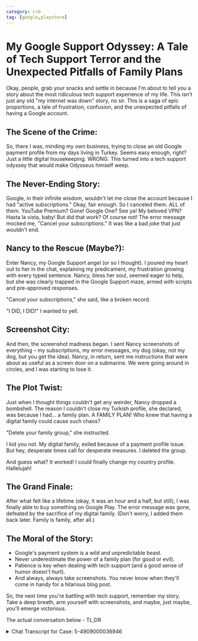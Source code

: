 ```yaml
---
category: crm
tag: [google,playstore]
---
```


# My Google Support Odyssey: A Tale of Tech Support Terror and the Unexpected Pitfalls of Family Plans

Okay, people, grab your snacks and settle in because I'm about to tell you a story about the most ridiculous tech support experience of my life.  This isn't just any old "my internet was down" story, no sir. This is a saga of epic proportions, a tale of frustration, confusion, and the unexpected pitfalls of having a Google account.

## The Scene of the Crime:

So, there I was, minding my own business, trying to close an old Google payment profile from my days living in Turkey. Seems easy enough, right? Just a little digital housekeeping.  WRONG. This turned into a tech support odyssey that would make Odysseus himself weep.

## The Never-Ending Story:

Google, in their infinite wisdom, wouldn't let me close the account because I had "active subscriptions."  Okay, fair enough. So I canceled them. ALL of them. YouTube Premium? Gone! Google One?  See ya!  My beloved VPN?  Hasta la vista, baby! But did that work? Of course not! The error message mocked me, "Cancel your subscriptions." It was like a bad joke that just wouldn't end.

## Nancy to the Rescue (Maybe?):

Enter Nancy, my Google Support angel (or so I thought).  I poured my heart out to her in the chat, explaining my predicament, my frustration growing with every typed sentence. Nancy, bless her soul, seemed eager to help, but she was clearly trapped in the Google Support maze, armed with scripts and pre-approved responses.

"Cancel your subscriptions," she said, like a broken record.

"I DID, I DID!" I wanted to yell.

## Screenshot City:

And then, the screenshot madness began. I sent Nancy screenshots of everything – my subscriptions, my error messages, my dog (okay, not my dog, but you get the idea). Nancy, in return, sent me instructions that were about as useful as a screen door on a submarine. We were going around in circles, and I was starting to lose it.

## The Plot Twist:

Just when I thought things couldn't get any weirder, Nancy dropped a bombshell.  The reason I couldn't close my Turkish profile, she declared, was because I had... a family plan. A FAMILY PLAN! Who knew that having a digital family could cause such chaos?

"Delete your family group," she instructed.

I kid you not.  My digital family, exiled because of a payment profile issue.  But hey, desperate times call for desperate measures. I deleted the group.

And guess what? It worked! I could finally change my country profile. Hallelujah!

## The Grand Finale:

After what felt like a lifetime (okay, it was an hour and a half, but still), I was finally able to buy something on Google Play. The error message was gone, defeated by the sacrifice of my digital family. (Don't worry, I added them back later. Family is family, after all.)

## The Moral of the Story:

* Google's payment system is a wild and unpredictable beast.
* Never underestimate the power of a family plan (for good or evil).
* Patience is key when dealing with tech support (and a good sense of humor doesn't hurt).
* And always, always take screenshots. You never know when they'll come in handy for a hilarious blog post.

So, the next time you're battling with tech support, remember my story. Take a deep breath, arm yourself with screenshots, and maybe, just maybe, you'll emerge victorious.

The actual conversation below - TL;DR

<details>
<summary>Chat Transcript for Case: 5-4909000036946</summary>

### Thanks for Contacting Support

You can find a copy of the conversation you requested below.

#### Chat Transcript for Case: 5-4909000036946  
**Date:** Nov 13, 1:11 PM (Pacific Time)

**1:11:38 PM** – *Nancy joined the conversation.*  
**Nancy:** Welcome! Your Case ID is **5-4909000036946**. Refer to this if you need to contact us again.  
The chat will stay open for 24 hours after your last message. If you step away, you can come back anytime.

**1:11:42 PM** – *Waqas Rana joined the conversation.*  
**Waqas Rana:** Hi Nancy

**1:12:10 PM**  
**Nancy:** Hello! Thank you for contacting Google Support. My name is Nancy. Am I speaking with Waqas?

**1:12:45 PM**  
**Waqas Rana:** Yes, I am Waqas.  
**Nancy:** May I also please confirm if your email is **waqaskhan137@gmail.com**?

**1:12:47 PM**  
**Waqas Rana:** Hi, I’m trying to close my payment profile but I can’t. When I try, it asks me to cancel all my subscriptions, which I already did. Now it still says the same thing. The only thing left under my services is payouts, which I can’t cancel through any settings. I’m stuck and need help.  
**Nancy:** Thank you for confirming.  
**Waqas Rana:** Yes, this is my email.

**1:13:02 PM**  
**Nancy:** Thank you for that information. I understand that you want to close a payment profile.  
**Nancy:** I definitely understand where you are coming from. No worries, I want to assure you that I will do everything possible to help. Let’s work on this together.

**1:15:18 PM**  
**Waqas Rana:** I’ve been living in Turkey for over a year and created a payment profile there. Now, I no longer live in Turkey and don’t have access to my Turkish bank account. The profile is useless, and I can’t make any purchases because it gives me an error saying, "Something went wrong" when I try using my card.

**1:18:08 PM**  
**Waqas Rana:** Can you guide me on how I can fix this issue?  
**Nancy:** Thank you for that information. Let me go ahead and check your account.

**1:19:21 PM**  
**Nancy:** Let me go ahead and check your account.

**1:19:40 PM**  
**Waqas Rana:** Ok

**1:19:45 PM**  
**Nancy:** May I place our chat on hold for about 2-3 minutes while I look into this?

**1:20:04 PM**  
**Nancy:** Upon checking here, Waqas.

**1:20:13 PM**  
**Waqas Rana:** Sure

**1:20:17 PM**  
**Nancy:** Upon checking here, it seems that the **subscription effectivity** of the cancellation will be on the next billing date. If you are canceling today, you need to wait for the billing cycle to cancel your subscription.

**1:20:37 PM**  
**Nancy:** I hope this information helps.

**1:20:56 PM**  
**Waqas Rana:** Oh, so if the subscription ends in 3 months, I wait for it, and then I can close it? There must be another way ☹️

**1:21:31 PM**  
**Waqas Rana:** There has to be a way ☹️

**1:21:38 PM**  
**Nancy:** Yes, that is correct, Waqas.

**1:21:43 PM**  
**Nancy:** Let me check this for you.

**1:21:48 PM**  
**Nancy:** May I please put you on hold for about 2-3 minutes while I look into your concern?

**1:21:54 PM**  
**Waqas Rana:** Sure

**1:24:24 PM**  
**Nancy:** Thank you for patiently waiting.

**1:24:30 PM**  
**Nancy:** Did you use **waqaskhan137@gmail.com** to make the purchase?

**1:24:36 PM**  
**Waqas Rana:** Yes

**1:24:40 PM**  
**Nancy:** Thank you for confirming.

**1:24:53 PM**  
**Nancy:** And may I know what type of subscription that you would like to cancel?

**1:25:40 PM**  
**Waqas Rana:** I have Google One, YouTube, VPN.

**1:25:45 PM**  
**Waqas Rana:** Let me share the screenshot.

**1:26:13 PM**  
**Nancy:** Sure, please go ahead.

**1:27:34 PM**  
**Waqas Rana:** **Rana Muhammad Waqas**  
**Subscriptions and Services**  
Google One 2 TB (Google One) - *You canceled this service.*  
Google Play Kaspersky Standard (1 device, 1-year) with Trial (VPN & Antivirus by Kaspersky) - *You canceled this service.*  
Google Play Pocket Premium - Yearly (Pocket: Save. Read. Grow.) - *You canceled this service.*  
Google Play UFC Fight Pass Annual Subscription (UFC) - *You canceled this service.*  
Google Play Unlimited traffic 1 year with special offer (VPN Kaspersky: Fast & Secure) - *You canceled this service.*  
Google Play Weekly Subscription (Chatly - AI ChatBot Assistant) - *You canceled this service.*  
YouTube YouTube Premium - *You canceled this service.*

**1:27:53 PM**  
**Nancy:** Thank you for that information.

**1:28:26 PM**  
**Waqas Rana:** Screenshot_20241114_022824_Chrome.jpg

**1:31:45 PM**  
**Waqas Rana:** Can you help?

**1:31:53 PM**  
**Nancy:** Let me check this for you.

**1:32:02 PM**  
**Waqas Rana:** Ok

**1:33:26 PM**  
**Nancy:** Okay let me try to cancel this one by one, okay Waqas.

**1:33:37 PM**  
**Waqas Rana:** Ok

**1:36:35 PM**  
**Nancy:** Upon checking, the UFC fight pass is already canceled.

**1:37:59 PM**  
**Waqas Rana:** Another thing, I would be happy that if I can use my current payment profile to pay, I would not be worried about closing this one even.

**1:39:25 PM**  
**Waqas Rana:** Screenshot_20241114_023942_Google Play Store.png

**1:39:26 PM**  
**Waqas Rana:** Whenever I try to buy something, it gives me an error.

**1:39:33 PM**  
**Waqas Rana:** How can I fix this issue?

**1:39:46 PM**  
**Waqas Rana:** My account is useless, I cannot buy anything now.

**1:40:01 PM**  
**Nancy:** Thank you for that information.

**1:40:37 PM**  
**Nancy:** I’m really sorry for this, however, let me investigate your account.

**1:40:54 PM**  
**Waqas Rana:** Ok

**1:41:02 PM**  
**Nancy:** May I please put you on hold for about 2-3 minutes while I look into your concern?

**1:41:09 PM**  
**Waqas Rana:** Sure

**1:46:01 PM**  
**Nancy:** Thank you for patiently waiting.

**1:46:31 PM**  
**Nancy:** Upon checking, Waqas, it's all already canceled.

**1:46:49 PM**  
**Waqas Rana:** Ok

**1:47:02 PM**  
**Waqas Rana:** Can you check why I cannot buy anything?

**1:47:22 PM**  
**Nancy:** I completely understand the importance of this matter to you, and I can only imagine how difficult it is for you to experience that. No worries, I want to assure you that I will do everything possible to help. Let’s work on this together.

**1:47:29 PM**  
**Nancy:** Please bear with me, Waqas.

**1:47:33 PM**  
**Waqas Rana:** Screenshot_20241114_023942_Google Play Store.png

**1:47:34 PM**  
**Waqas Rana:** I get this error whenever I try to purchase something.

**1:47:56 PM**  
**Waqas Rana:** Ok, I am here, please help 🙏

**1:48:30 PM**  
**Nancy:** Sure, nothing to worry about for this, Waqas. I’m really sorry for the inconvenience and the long process for this one.

**1:50:40 PM**  
**Nancy:** 1.  On your device, go to pay.google.com.  
2.  Select Settings.  
3.  Under “Payments profile status,” select Close payments profile.  
4.  In the pop-up window, select Continue.

**1:50:54 PM**  
**Nancy:** You may follow these steps, Waqas.

**1:51:06 PM**  
**Waqas Rana:** Let me follow and get back.

**1:51:15 PM**  
**Waqas Rana:** Which profile do I close?

**1:53:07 PM**  
**Nancy:** You will decide what account you would like to close, Waqas.

**1:53:15 PM**  
**Nancy:** I hope this information helps.

**1:53:58 PM**  
**Waqas Rana:** I am getting the same error.

**1:54:18 PM**  
**Nancy:** Could you please send me a screenshot?

**1:54:39 PM**  
**Waqas Rana:** Screenshot_20241114_025240_Chrome.png

**1:54:40 PM**  
**Waqas Rana:** I only want to close it so I may be able to purchase services with the active profile I have.

**1:56:24 PM**  
**Nancy:** Yes, once you close the profile, all of the subscriptions will automatically close, and all of your transactions will be in the account.

**1:56:29 PM**  
**Waqas Rana:** The original issue is me not being able to purchase any services.

**1:56:38 PM**  
**Nancy:** Yes, I understand, Waqas.

**1:57:01 PM**  
**Nancy:** Could you please send me a screenshot of why you cannot make a purchase?

**1:59:07 PM**  
**Waqas Rana:** Screenshot_20241114_025825_Google Play Store.png

**1:59:09 PM**  
**Waqas Rana:** This is the error I get when I try to purchase anything, like a game service.

**1:59:21 PM**  
**Waqas Rana:** Can you see the screenshot?

**2:00:35 PM**  
**Nancy:** Thank you for the screenshot.

**2:02:36 PM**  
**Nancy:** May I know where you are physically located right now, Waqas?

**2:03:20 PM**  
**Waqas Rana:** Pakistan

**2:03:37 PM**  
**Waqas Rana:** I’m having issues making any purchases on my Google Play account. Every time I try, I get an error message saying, "Something went wrong."

Here’s what happened: I originally created a payment profile while I was living in Turkey, and it worked fine. Now that I’ve moved back to Pakistan, I created a new payment profile for Pakistan. Since then, I’ve been getting this error whenever I try to buy anything on my Google account.

I tried closing the Turkish payment profile, but it asked me to cancel all my subscriptions first. I canceled all of them, but it now says I need to wait for the subscriptions to fully end before I can close the profile. I’m stuck in a loop where I can’t close the old profile, and I can’t make any purchases with the new one. It’s frustrating and I need help resolving this issue.

**2:03:55 PM**  
**Waqas Rana:** Here is the full context.

**2:05:15 PM**  
**Nancy:** Thank you for that information.

**2:06:09 PM**  
**Nancy:** Please allow me another 2-3 minutes. Thanks, Waqas.

**2:06:23 PM**  
**Waqas Rana:** Ok, Nancy.

**2:06:40 PM**  
**Waqas Rana:** But it's already been 1 hour of me trying to explain my issue.

**2:06:55 PM**  
**Waqas Rana:** It seems like you are stuck in a loop as well.

**2:07:48 PM**  
**Waqas Rana:** Can you please try to fix it quicker or pass it on to someone who knows what is going on?

**2:08:58 PM**  
**Nancy:** Yes, sure, we can fix this quickly right now. So sorry for this, Waqas.

**2:11:17 PM**  
**Nancy:** Hi Waqas, upon checking here that you already made a profile in Pakistan.

**2:12:31 PM**  
**Waqas Rana:** Which is not working to buy anything.

**2:12:40 PM**  
**Waqas Rana:** That's why I am frustrated.

**2:13:31 PM**  
**Nancy:** Yes, I understand, Waqas. I'm really sorry for this, however.

**2:13:48 PM**  
**Waqas Rana:** Do you have a solution to this?

**2:14:16 PM**  
**Waqas Rana:** I do not want to be wasting my time and still have the same issue; that would make me feel even worse.

**2:14:22 PM**  
**Nancy:** 1.  Open the Google Play Store app Google Play.  
2.  At the top right, tap the profile.  
3.  Tap Settings, then General, then Account and device preferences, then Country and profiles.  
4.  Tap the country or region where you want to add an account.  
5.  Follow the on-screen instructions to add a payment method for that country or region.

**2:15:34 PM**  
**Nancy:** Reminder: Your profile can take up to 48 hours to update.

**2:17:14 PM**  
**Waqas Rana:** I do not have Pakistan option in country.  
**Waqas Rana:** Screenshot_20241114_031727_Google Play Store.png

**2:17:23 PM**  
**Waqas Rana:** Please check the screenshot I attached.

**2:18:00 PM**  
**Nancy:** And also for the limitations of switching between payment profiles.

**2:18:24 PM**  
**Nancy:** User can only change their Play Country once per year, and once changed, can't change it back for one year.

**2:18:47 PM**  
**Waqas Rana:** So can I change it or not now?

**2:19:06 PM**  
**Waqas Rana:** ?

**2:19:54 PM**  
**Waqas Rana:** How do I change it to Pakistan? It doesn't even give me an option or warning or error.

**2:19:55 PM**  
**Waqas Rana:** Screenshot_20241114_031727_Google Play Store.png

**2:20:04 PM**  
**Waqas Rana:** Nancy?

**2:20:44 PM**  
**Nancy:** Let me check first your screenshot.

**2:21:06 PM**  
**Nancy:** Yep, you can change it to Pakistan, Waqas.

**2:21:15 PM**  
**Waqas Rana:** How?

**2:21:25 PM**  
**Waqas Rana:** No option to change it to Pakistan.

**2:21:41 PM**  
**Nancy:** Once you change your profile, it will update within 48 hours.

**2:22:00 PM**  
**Waqas Rana:** How to change the profile?

**2:22:45 PM**  
**Nancy:** You try to click the country.

**2:23:00 PM**  
**Waqas Rana:** I am; it's not doing anything.

**2:23:44 PM**  
**Nancy:** Okay, so sorry for that. Let me check this one first, Waqas.

**2:24:57 PM**  
**Waqas Rana:** I am tapping on country or profile; it's not working.  
**Waqas Rana:** Screen_Recording_20241114_032424_Google Play Store_1.gif

**2:25:24 PM**  
**Nancy:** To give you the right information, may I place this chat on hold for 2-3 minutes?

**2:25:46 PM**  
**Waqas Rana:** Please do whatever, but fix my issue quickly.

**2:29:59 PM**  
**Nancy:** Hi Waqas, did you see any active subscriptions on your end? Please tell me if you have any active subscriptions.

**2:31:19 PM**  
**Waqas Rana:** Screenshot_20241114_033120_Chrome.png  
**Waqas Rana:** I see this.

**2:31:28 PM**  
**Waqas Rana:** And I cannot cancel it.

**2:31:41 PM**  
**Waqas Rana:** Please check the screenshot.

**2:32:05 PM**  
**Nancy:** Okay, thanks for this, Waqas.

**2:33:12 PM**  
**Waqas Rana:** So why can't I change my profile or country?

**2:33:14 PM**  
**Waqas Rana:** ?

**2:33:19 PM**  
**Waqas Rana:** Any clue?

**2:35:11 PM**  
**Nancy:** Please bear with me; I need to convey this to our higher specialist.

**2:35:40 PM**  
**Waqas Rana:** Ok

**2:38:59 PM**  
**Nancy:** Please bear with me.

**2:40:47 PM**  
**Waqas Rana:** Ok, waiting.

**2:41:16 PM**  
**Nancy:** Please allow me 3-5 minutes, Waqas.

**2:41:29 PM**  
**Waqas Rana:** Ok

**2:45:37 PM**  
**Waqas Rana:** Any luck?

**2:46:12 PM**  
**Nancy:** Hi Waqas, thanks for patiently waiting.

**2:46:55 PM**  
**Waqas Rana:** ?

**2:47:57 PM**  
**Nancy:** Please bear with me, really sorry for the long process, Waqas. Nothing to worry about; I will make sure that I provide the right information so that we can fix this concern.

**2:48:58 PM**  
**Waqas Rana:** Ok

**2:50:32 PM**  
**Nancy:** Hi Waqas, thank you so much for patiently waiting.

**2:51:20 PM**  
**Waqas Rana:** Please cut to the chase; do you have a solution for me or not?

**2:51:25 PM**  
**Nancy:** Upon checking here, we cannot cancel this subscription on our end because this is a different platform.

**2:51:39 PM**  
**Nancy:** https://support.google.com/merchants#contact=1&topic=12158920

**2:52:14 PM**  
**Waqas Rana:** What about changing the country profile?

**2:54:37 PM**  
**Waqas Rana:** ?

**2:55:43 PM**  
**Waqas Rana:** Hello, Nancy.

**2:55:49 PM**  
**Waqas Rana:** Are you there?

**2:55:51 PM**  
**Nancy:** Yes, if you would like to change your payment profile, we have another way. You can delete your family group.

**2:56:15 PM**  
**Waqas Rana:** Ok, please guide me on how to delete the family group.

**2:56:48 PM**  
**Nancy:** Sure, please bear with me, Waqas.

**3:00:46 PM**  
**Nancy:** Hi Waqas, you may follow these steps.  
1.  Go to g.co/YourFamily.  
2.  Select the family member that you want to remove.  
3.  Select Remove member, then Remove.

**3:02:46 PM**  
**Nancy:** Please tell me how it goes.

**3:04:16 PM**  
**Waqas Rana:** I have deleted the family members.

**3:04:21 PM**  
**Waqas Rana:** Now what to do?

**3:06:10 PM**  
**Waqas Rana:** I have deleted the family group as well.

**3:07:08 PM**  
**Nancy:** Alright, thanks for that information, Waqas. Once you delete your family member, try to switch your payments profile.

**3:07:12 PM**  
**Waqas Rana:** It is letting me change the country profile now.

**3:07:48 PM**  
**Waqas Rana:** Thank you 🙏 Nancy.

**3:07:57 PM**  
**Nancy:** Yes, Waqas, please let me know how it goes.

**3:08:07 PM**  
**Nancy:** Does it work?

**3:08:33 PM**  
**Waqas Rana:** Yes, it is letting me change the country, but let me try to purchase something.

**3:08:42 PM**  
**Waqas Rana:** And see if I get the error or not.

**3:09:36 PM**  
**Nancy:** Wonderful, Waqas. I'm glad that we have already changed your play country. Reminder: Your profile can take up to 48 hours to update.

**3:10:32 PM**  
**Waqas Rana:** I can buy now.

**3:10:37 PM**  
**Waqas Rana:** It changed already.

**3:10:44 PM**  
**Waqas Rana:** Nancy, you are a legend.

**3:11:16 PM**  
**Nancy:** Wonderful, thanks so much. I’m really glad that we already made it.

**3:11:20 PM**  
**Waqas Rana:** Who would have thought I was having this issue because I had a family group created?

**3:12:27 PM**  
**Nancy:** Yes, especially Waqas. I’m really sorry for the long process we went through, but I'm glad we found a way to change the payment profile.  
**Nancy:** Is there anything else that I can help you with aside from this?

**3:12:59 PM**  
**Waqas Rana:** I think I am good for now 😄  
**Waqas Rana:** Thank you.  
*Waqas Rana ended the conversation.*


</details>
